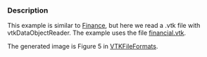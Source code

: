 ### Description
This example is similar to [Finance](/Cxx/Modelling/Finance), but here we read a .vtk file with vtkDataObjectReader. The example uses the file [financial.vtk](https://raw.githubusercontent.com/lorensen/VTKExamples/master/src/Testing/Data/financial.vtk).

The generated image is Figure 5 in [VTKFileFormats](/VTKFileFormats#legacy-file-examples).
